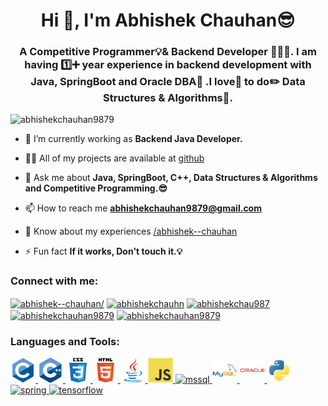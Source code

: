<h1 align="center">Hi 👋, I'm Abhishek Chauhan😎</h1>
<h3 align="center">A Competitive Programmer💡& Backend Developer 👨🏻‍💻. I am having 1️⃣➕ year experience in backend development with Java, SpringBoot and Oracle DBA📙 .I love🌹 to do✏️ Data Structures & Algorithms🎯.</h3>

<p align="left"> <img src="https://komarev.com/ghpvc/?username=abhishekchauhan9879&label=Profile%20views&color=0e75b6&style=flat" alt="abhishekchauhan9879" /> </p>

- 🌱 I’m currently working as **Backend Java Developer.**

- 👨‍💻 All of my projects are available at [github](https://github.com/abhishekchauhan9879)

- 💬 Ask me about **Java, SpringBoot, C++, Data Structures & Algorithms and Competitive Programming.😎**

- 📫 How to reach me **abhishekchauhan9879@gmail.com**

- 📄 Know about my experiences [/abhishek--chauhan](https://www.linkedin.com/in/abhishek--chauhan/)

- ⚡ Fun fact **If it works, Don't touch it.💡**

<h3 align="left">Connect with me:</h3>
<p align="left">
<a href="https://linkedin.com/in/abhishek--chauhan/" target="blank"><img align="center" src="https://raw.githubusercontent.com/rahuldkjain/github-profile-readme-generator/master/src/images/icons/Social/linked-in-alt.svg" alt="abhishek--chauhan/" height="30" width="40" /></a>
<a href="https://www.codechef.com/users/abhishekchauhn" target="blank"><img align="center" src="https://encrypted-tbn0.gstatic.com/images?q=tbn:ANd9GcRdsEU0vEPth7C1_P-Caupu0g1ECKOyHLlWrw&usqp=CAU" alt="abhishekchauhn" height="30" width="40" /></a>
<a href="https://www.hackerrank.com/abhishekchau987" target="blank"><img align="center" src="https://raw.githubusercontent.com/rahuldkjain/github-profile-readme-generator/master/src/images/icons/Social/hackerrank.svg" alt="abhishekchau987" height="30" width="40" /></a>
<a href="https://www.leetcode.com/abhishekchauhan9879" target="blank"><img align="center" src="https://raw.githubusercontent.com/rahuldkjain/github-profile-readme-generator/master/src/images/icons/Social/leet-code.svg" alt="abhishekchauhan9879" height="30" width="40" /></a>
<a href="https://auth.geeksforgeeks.org/user/abhishekchauhan9879" target="blank"><img align="center" src="https://raw.githubusercontent.com/rahuldkjain/github-profile-readme-generator/master/src/images/icons/Social/geeks-for-geeks.svg" alt="abhishekchauhan9879" height="30" width="40" /></a>
</p>

<h3 align="left">Languages and Tools:</h3>
<p align="left"> <a href="https://www.cprogramming.com/" target="_blank" rel="noreferrer"> <img src="https://raw.githubusercontent.com/devicons/devicon/master/icons/c/c-original.svg" alt="c" width="40" height="40"/> </a> <a href="https://www.w3schools.com/cpp/" target="_blank" rel="noreferrer"> <img src="https://raw.githubusercontent.com/devicons/devicon/master/icons/cplusplus/cplusplus-original.svg" alt="cplusplus" width="40" height="40"/> </a> <a href="https://www.w3schools.com/css/" target="_blank" rel="noreferrer"> <img src="https://raw.githubusercontent.com/devicons/devicon/master/icons/css3/css3-original-wordmark.svg" alt="css3" width="40" height="40"/> </a> <a href="https://www.w3.org/html/" target="_blank" rel="noreferrer"> <img src="https://raw.githubusercontent.com/devicons/devicon/master/icons/html5/html5-original-wordmark.svg" alt="html5" width="40" height="40"/> </a> <a href="https://www.java.com" target="_blank" rel="noreferrer"> <img src="https://raw.githubusercontent.com/devicons/devicon/master/icons/java/java-original.svg" alt="java" width="40" height="40"/> </a> <a href="https://developer.mozilla.org/en-US/docs/Web/JavaScript" target="_blank" rel="noreferrer"> <img src="https://raw.githubusercontent.com/devicons/devicon/master/icons/javascript/javascript-original.svg" alt="javascript" width="40" height="40"/> </a> <a href="https://www.microsoft.com/en-us/sql-server" target="_blank" rel="noreferrer"> <img src="https://www.svgrepo.com/show/303229/microsoft-sql-server-logo.svg" alt="mssql" width="40" height="40"/> </a> <a href="https://www.mysql.com/" target="_blank" rel="noreferrer"> <img src="https://raw.githubusercontent.com/devicons/devicon/master/icons/mysql/mysql-original-wordmark.svg" alt="mysql" width="40" height="40"/> </a> <a href="https://www.oracle.com/" target="_blank" rel="noreferrer"> <img src="https://raw.githubusercontent.com/devicons/devicon/master/icons/oracle/oracle-original.svg" alt="oracle" width="40" height="40"/> </a> <a href="https://www.python.org" target="_blank" rel="noreferrer"> <img src="https://raw.githubusercontent.com/devicons/devicon/master/icons/python/python-original.svg" alt="python" width="40" height="40"/> </a> <a href="https://spring.io/" target="_blank" rel="noreferrer"> <img src="https://www.vectorlogo.zone/logos/springio/springio-icon.svg" alt="spring" width="40" height="40"/> </a> <a href="https://www.tensorflow.org" target="_blank" rel="noreferrer"> <img src="https://www.vectorlogo.zone/logos/tensorflow/tensorflow-icon.svg" alt="tensorflow" width="40" height="40"/> </a> </p>
